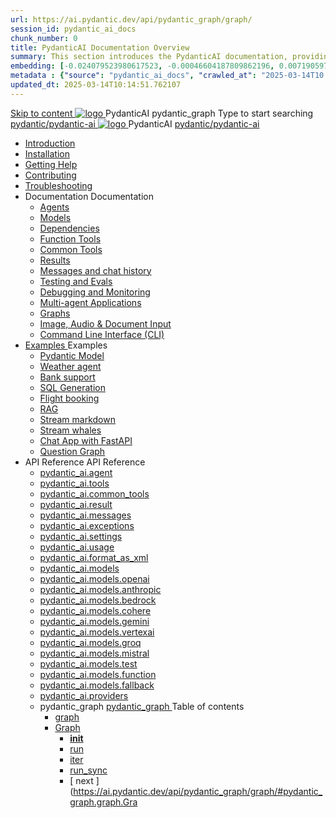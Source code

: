 ```yaml
---
url: https://ai.pydantic.dev/api/pydantic_graph/graph/
session_id: pydantic_ai_docs
chunk_number: 0
title: PydanticAI Documentation Overview
summary: This section introduces the PydanticAI documentation, providing links to the repository, installation instructions, support resources, contributing guidelines, and troubleshooting information.
embedding: [-0.024079523980617523, -0.00046604187809862196, 0.0071905977092683315, -0.03198186308145523, 0.011833555996418, 0.02563604526221752, -0.03570687398314476, 0.013503157533705235, -0.006552024744451046, 0.018891118466854095, 0.01071605272591114, -0.07992805540561676, 0.0016163878608494997, -0.0407356359064579, 0.03139650449156761, -0.018372276797890663, -0.025569526478648186, 0.030545074492692947, 0.01979576237499714, 0.05042066052556038, 0.047680117189884186, -0.00014145472960080951, 0.01790665090084076, 0.029241321608424187, 0.006864659488201141, 0.007130731828510761, 0.014500928111374378, 0.04049617052078247, 0.006911222357302904, -0.023733628913760185, 0.012259270995855331, -0.017773615196347237, -0.05028762295842171, -0.004097510129213333, 0.02047424577176571, -0.005407914984971285, -0.014860125258564949, 0.006216108798980713, 2.010481239267392e-06, 0.03698401898145676, 0.013755926862359047, -0.036558303982019424, 0.04406153783202171, -0.0062759751453995705, -0.05241619795560837, -0.024398809298872948, 0.01335681788623333, 0.016669414937496185, 0.019609512761235237, 0.01592441461980343, -0.07774626463651657, 0.017773615196347237, -0.03453615680336952, 0.01693548820912838, -0.04283760488033295, 0.005530973430722952, -0.029480786994099617, 0.01654968410730362, -0.007968858815729618, -0.014101820066571236, 0.01847870647907257, 0.01698870211839676, -0.005873541347682476, 0.07551125437021255, -0.049861907958984375, 0.003196190809831023, -0.06087729334831238, 0.03456276282668114, -0.05715228244662285, -0.03419026359915733, 0.03368472680449486, 0.03144972026348114, -0.03328561782836914, -0.051458340138196945, -0.006049813702702522, -0.038154736161231995, 0.03009275160729885, 0.08328056335449219, -0.021086212247610092, -0.04887744039297104, 0.0213788915425539, 0.027618281543254852, -0.013230433687567711, -0.0062826271168887615, -0.012112931348383427, -0.0480792261660099, -0.025516312569379807, -0.016523076221346855, -0.0062926048412919044, -0.04446064308285713, -0.0006680903607048094, -0.008461091667413712, -0.02783113904297352, 0.010835785418748856, 0.09759523719549179, 0.03246079385280609, 0.026700332760810852, 0.027352210134267807, -0.028416497632861137, 0.003362485906109214, 0.01601753942668438, -0.04084206372499466, -0.05555585026741028, 0.02423916570842266, 0.03067811019718647, -0.0003806077875196934, 0.004579765722155571, -0.000393495662137866, -0.013090746477246284, 0.00015933143731672317, -0.11047312617301941, -0.01120163407176733, -0.011933332309126854, 0.036318838596343994, -0.06029193475842476, -0.01809290051460266, -0.00010221948468824849, 0.0018375603249296546, 0.01873147487640381, -0.03131668269634247, -0.02753845974802971, 0.0034256780054420233, 0.028682570904493332, 0.029534000903367996, 0.023161575198173523, 0.012252619490027428, -0.004273782949894667, -0.0370638407766819, -0.0513785183429718, -0.022083982825279236, 0.01950308308005333, -0.01799977570772171, 0.0013935525203123689, -0.029720250517129898, -0.014767000451683998, 0.0051119099371135235, -0.03405722603201866, -0.012618468143045902, -0.026447564363479614, 0.028815606608986855, 0.03421686962246895, -0.03943188115954399, -0.013170568272471428, 0.02607506327331066, -0.01572486013174057, 0.028815606608986855, -0.035972945392131805, 0.003811482572928071, -0.02820364013314247, 0.01388896256685257, 0.04980869218707085, 0.03424347564578056, -0.012611816637217999, -0.024997470900416374, -0.03506829962134361, 0.016709325835108757, 0.009951096028089523, 0.006871311459690332, 0.016656111925840378, -0.02937435731291771, -0.013483203016221523, 0.05212352052330971, -0.030172573402523994, -0.01088900025933981, -0.03270025923848152, -0.00897993240505457, -0.0691787376999855, -0.02685997635126114, -0.04179992526769638, -0.04456707462668419, -0.0019173818873241544, -0.038740094751119614, -0.022629430517554283, 0.015325752086937428, 0.02031460404396057, -0.015951020643115044, -0.057790856808423996, -0.015405572950839996, -0.0027155980933457613, -0.03014596737921238, -0.02897525019943714, 0.002190105849877, -0.043050460517406464, -0.019995316863059998, -0.009492121636867523, -0.012778111733496189, 0.027405424043536186, 0.02403961308300495, -0.023919880390167236, 0.04799940437078476, -0.0012837977847084403, 0.035972945392131805, 0.030119359493255615, 0.026021849364042282, 0.01033024862408638, -0.03751616179943085, 0.0717330351471901, -0.01519271545112133, 0.018691563978791237, 0.040815457701683044, -0.007064213510602713, 0.006791489664465189, 0.013456595130264759, 0.02289550192654133, -0.000364809762686491, -0.02913489192724228, 0.02825685404241085, -0.017786918208003044, -0.005620772484689951, -0.03618580102920532, 0.029587214812636375, -0.08030055463314056, 0.011939984746277332, -0.0005387959536164999, 0.0049955034628510475, 0.006379078142344952, -0.06556016206741333, 0.022616127505898476, 0.002717261202633381, 0.036744553595781326, -0.040043849498033524, 0.04203938692808151, 0.012837978079915047, 0.013030880130827427, 0.02961382269859314, -0.0033242381177842617, 0.040815457701683044, -0.05507691949605942, 0.02240326814353466, 0.0480792261660099, 0.021711481735110283, 0.0010260404087603092, 0.002115272916853428, -0.005610794760286808, 0.0047493865713477135, -0.05704585462808609, 0.011713823303580284, -0.021831214427947998, 0.021192641928792, -0.01780022121965885, -0.0040542734786868095, -0.025662651285529137, -0.010243775323033333, 0.0372500903904438, 0.029480786994099617, 0.015245930291712284, -0.01702861301600933, -0.030811145901679993, 0.009226049296557903, 0.05361352488398552, 0.03264704346656799, -0.010410070419311523, 0.0055742100812494755, -0.012053065001964569, 0.003091424936428666, -0.02709944173693657, -0.0045165736228227615, -0.015378965996205807, -0.0008805322577245533, 0.016656111925840378, 0.004227220080792904, 0.024106130003929138, -0.0038879781495779753, -0.02089996263384819, -0.027804533019661903, -0.007044258061796427, -0.026527386158704758, 0.015046375803649426, -0.06619873642921448, -0.05294834449887276, 0.029826680198311806, 0.030598288401961327, 0.05662013962864876, -0.026527386158704758, -0.04262474551796913, 0.008381270803511143, 0.016536379233002663, 0.04858476296067238, 0.024412112310528755, -0.020407728850841522, 0.014554142951965332, 0.03264704346656799, 0.05079315975308418, 0.021312372758984566, -0.001910730148665607, 0.028177032247185707, 0.004513247404247522, -0.012904495932161808, 0.004722779616713524, 0.0028935337904840708, 0.029454179108142853, 0.01765388250350952, 0.04541850462555885, -0.034083832055330276, 0.027378816157579422, -0.028868820518255234, 0.08179055899381638, 0.013050835579633713, 0.04446064308285713, -0.015206019394099712, 0.03427008539438248, -0.028123818337917328, -0.008693905547261238, 0.001834234339185059, -0.011268152855336666, 0.02462497167289257, -0.008986584842205048, -0.006482181139290333, 0.05066012218594551, -0.023201486095786095, -0.02942757122218609, 0.026008546352386475, -0.018518617376685143, -0.03959152474999428, -0.01483351830393076, 0.0071905977092683315, 0.0864202082157135, -0.027032922953367233, 0.01978245936334133, -0.018132811412215233, -0.059493716806173325, -0.062048010528087616, 0.05393281206488609, 0.03576008602976799, -0.05566227808594704, -0.009192789904773235, 0.01424815971404314, -0.005145168863236904, -0.01853192038834095, -0.013017576187849045, 0.026248009875416756, -0.032301150262355804, -0.019636118784546852, 0.045019395649433136, -0.004370233975350857, -0.015977628529071808, -0.010203864425420761, 0.028522927314043045, -0.018066294491291046, 0.040815457701683044, -0.04273117706179619, -0.0543053112924099, -0.030358824878931046, -0.026926495134830475, -0.04068242013454437, 0.021644962951540947, 0.014660571701824665, 0.04179992526769638, -0.023786844685673714, -0.0011981558054685593, -0.008713860996067524, -0.011747082695364952, 0.00033051142236217856, 0.041294388473033905, -0.016722630709409714, -0.007010999135673046, -0.003648513462394476, -0.01451423205435276, -0.012299181893467903, 0.034669190645217896, -0.04980869218707085, -0.02699301205575466, -0.008713860996067524, -0.0007641257252544165, -0.02612827904522419, 0.00169038912281394, -0.022190410643815994, -0.010423373430967331, 0.01992879807949066, -0.006003251299262047, 0.03557383641600609, 0.005434522405266762, -0.004303715657442808, -0.023786844685673714, -0.0062593454495072365, -0.05012797936797142, -0.029400965198874474, -0.006402359344065189, 0.01490003615617752, 0.042465101927518845, 0.012259270995855331, 0.0029151521157473326, 0.013476550579071045, 0.007024303078651428, 0.03751616179943085, 0.007855778560042381, -0.015272537246346474, 0.02515711449086666, -0.00897993240505457, 0.06119657680392265, 0.05550263449549675, -0.025383276864886284, -0.007603009697049856, 0.00012045997573295608, 0.018811296671628952, -0.004430100321769714, -0.010769267566502094, 0.018225938081741333, 0.06891267001628876, 0.023440949618816376, -0.019489780068397522, -0.0032194722443819046, -0.021897731348872185, 0.006808119360357523, -0.022749163210392, 0.023733628913760185, 0.08700557053089142, 0.03666473180055618, 0.009818059392273426, 0.010057524777948856, 0.021618356928229332, -0.01023047138005495, -0.007370196748524904, -0.04102831333875656, -0.026833368465304375, -0.05747156962752342, 0.011813600547611713, 0.010869044810533524, 0.006951133254915476, 0.04025670513510704, -0.023786844685673714, -0.07066874206066132, -0.05454477667808533, -0.017387811094522476, -0.08014091104269028, 0.048611368983983994, 0.0655069425702095, -0.03129007667303085, 0.007662876043468714, -0.042465101927518845, 0.027910960838198662, 0.03480222821235657, 0.02361389622092247, 0.005444500129669905, 0.04062920808792114, -0.016802452504634857, 0.006209457293152809, 0.018718170002102852, -0.0014168338384479284, 0.0040309918113052845, 0.007064213510602713, -0.039511702954769135, -0.012951058335602283, 0.02526354417204857, -0.016656111925840378, -0.02245648391544819, 0.009917836636304855, -0.0444074310362339, -0.013290300033986568, -0.04062920808792114, 0.015259233303368092, 0.017334595322608948, -0.017307989299297333, 0.006009903270751238, -0.04209260269999504, -0.03637205436825752, 0.05715228244662285, -0.008753770962357521, 0.054651204496622086, -0.008727164007723331, 0.03267364948987961, 0.01398208737373352, -0.04126777872443199, 0.04611029103398323, -0.022762466222047806, 0.0010526477126404643, 0.018651653081178665, -0.014500928111374378, -0.001440115156583488, 0.0070908209308981895, 0.04148063808679581, -0.028177032247185707, -0.004197286907583475, -0.028283461928367615, -0.0036219062749296427, -0.012339092791080475, 0.027644889429211617, 0.019237011671066284, -0.022509697824716568, -0.004819230642169714, 0.010563061572611332, -0.03014596737921238, 0.020727014169096947, 0.013928873464465141, 0.01640334352850914, 0.04485975205898285, -0.011461054906249046, -0.051511555910110474, 0.005733853206038475, 0.0020238107535988092, -0.03238097205758095, 0.00790899246931076, 0.05127209052443504, -0.015951020643115044, 0.008135153912007809, 0.018425490707159042, -0.07359553873538971, -0.010536454617977142, -0.013370121829211712, -0.02042103186249733, -0.01673593372106552, 0.011022035963833332, -0.004310367628931999, 0.02544979378581047, 0.011693867854773998, -0.046190112829208374, 0.022536305710673332, 0.0018009754130616784, -0.016230396926403046, 0.02956060878932476, -0.04222564026713371, -0.009532032534480095, 0.01901084929704666, 0.025383276864886284, 0.023667111992836, 0.03796848654747009, 0.002343097236007452, 0.022150499746203423, -0.004938962869346142, -0.013875658623874187, 0.017254773527383804, -0.04994172975420952, -0.012638423591852188, -0.01979576237499714, 0.005411240737885237, -0.012891191989183426, -0.010376811027526855, -0.03325900807976723, -0.01790665090084076, -0.020261388272047043, 0.009525380097329617, 0.0018791340989992023, 0.009944443590939045, 0.0034423074685037136, -0.05811014026403427, 0.016523076221346855, -0.0031080543994903564, 0.0012380665866658092, -0.035494014620780945, -0.01925031468272209, -0.009226049296557903, 0.017441025003790855, -0.029400965198874474, 0.004942289087921381, -0.010390114970505238, 0.004742734599858522, 0.007882385514676571, -0.02089996263384819, 0.0006256851484067738, 0.037383127957582474, 0.07737375795841217, 0.0013478213222697377, 0.0034988478291779757, -0.03783544898033142, 0.009212745353579521, 0.028123818337917328, -0.026287920773029327, -0.01882459968328476, 0.035839907824993134, 0.005248271860182285, -0.01030364166945219, -0.00977149698883295, 0.0307313259691, 0.015897806733846664, -0.010316944681107998, 0.06412336975336075, 0.03557383641600609, -0.02897525019943714, -0.04049617052078247, -0.023241396993398666, 0.018518617376685143, -0.01863834820687771, -0.0010252089705318213, -0.010084131732583046, -0.02060728333890438, 0.004137421026825905, -0.036797769367694855, -0.0067282975651323795, -0.022190410643815994, 0.005956688430160284, -0.039458490908145905, -0.02487774007022381, 0.020341210067272186, 0.008800334297120571, -0.040043849498033524, 0.0204609427601099, -0.020261388272047043, 0.01490003615617752, 0.01130141131579876, -0.005098605994135141, 0.01536566298455, -0.01781352609395981, -0.015605127438902855, -0.018811296671628952, -0.021205944940447807, -0.007410107180476189, 0.038340985774993896, -0.03722348436713219, -0.05848264321684837, 0.03714366257190704, 0.008966629393398762, -0.015591823495924473, -0.012877888977527618, 0.02554292045533657, -0.0006576969171874225, 0.01422155275940895, 0.00401768833398819, 0.0070841689594089985, -0.029241321608424187, -0.005617446731775999, -0.01536566298455, -0.008081939071416855, 0.0070841689594089985, -0.024944256991147995, -0.012079671956598759, 0.03823455795645714, -0.05433191731572151, 0.024305684491991997, 0.05164458975195885, -0.052283164113759995, 0.01572486013174057, 0.02332121692597866, 0.0030298957135528326, 0.0031645947601646185, -0.008308100514113903, -0.005131865385919809, -0.004609698895365, -0.04895726218819618, -0.023015234619379044, -0.009345781989395618, -0.03126347064971924, 0.01992879807949066, 0.032061684876680374, 0.030172573402523994, -0.008387922309339046, 0.006661779712885618, 0.002100306563079357, -0.030651504173874855, 0.017002005130052567, -0.01843879558146, 0.016948791220784187, 0.02854953333735466, -0.026593904942274094, -0.016123967245221138, 0.017720401287078857, -0.04089527949690819, -0.0020753622520715, 0.00115242472384125, 0.015844592824578285, -0.008208323270082474, -0.008108546957373619, 0.007543143350630999, 0.027937568724155426, -0.013676105067133904, 0.01144109945744276, -0.011780341155827045, -0.004603046923875809, -0.022363359108567238, -0.02579568885266781, 0.021205944940447807, -0.038713488727808, 0.023587290197610855, 0.028522927314043045, -0.030757931992411613, -0.038740094751119614, 0.017574060708284378, 0.04355600103735924, 0.03671794757246971, 0.008241582661867142, 0.025316758081316948, -0.005224990658462048, 0.033365439623594284, 0.051804233342409134, 0.02753845974802971, -0.020261388272047043, -0.0074633220210671425, 0.012964362278580666, -0.047972794622182846, -0.018159419298171997, 0.031369898468256, -0.021086212247610092, -0.006305908318608999, -0.0807262659072876, 0.0548640638589859, 0.0855155661702156, -0.018252544105052948, 0.011873466894030571, 0.022709252312779427, 0.009425603784620762, 0.029640428721904755, 0.009678372181952, -0.008068636059761047, 0.01563173532485962, -0.011747082695364952, 0.000634415599051863, -0.005401263013482094, -0.01117502711713314, 0.05220334231853485, -0.016323521733283997, -0.10951526463031769, -0.019423261284828186, 0.0029517370276153088, -0.0008763748919591308, -0.007636268623173237, -0.010589668527245522, 0.004130769055336714, -0.004207264631986618, 0.001930685481056571, 0.022815680131316185, -0.03959152474999428, -0.02394648641347885, 0.02607506327331066, -0.033791154623031616, 0.011407840065658092, -0.014979857951402664, 0.0033142603933811188, 0.012432217597961426, 0.00984466727823019, -0.003991081379354, -0.02753845974802971, -0.03285990282893181, 0.012006502598524094, -0.017108434811234474, -0.007157338783144951, -0.004566462244838476, -0.029587214812636375, -0.013396728783845901, 0.025236936286091805, -0.008248234167695045, -0.01229253038764, 0.0035853213630616665, -0.001602252828888595, 0.009518728591501713, -0.004001059103757143, 0.013755926862359047, -0.006758230738341808, -0.03581330180168152, 0.02181790955364704, -0.030358824878931046, -0.000836048333439976, -0.015512002632021904, -0.001277145929634571, -0.010835785418748856, -0.024984167888760567, -0.02612827904522419, -0.04446064308285713, 0.001124154543504119, 0.03309936821460724, -0.009731586091220379, -0.005008806940168142, -0.00385804520919919, 0.010190560482442379, -0.009305871091783047, -0.02341434359550476, 0.008740467950701714, 0.0011283118510618806, -0.009545335546135902, -0.0041540502570569515, -0.03179561346769333, -0.012778111733496189, -0.014660571701824665, -0.015658341348171234, -0.039990633726119995, 0.043050460517406464, 0.012152842245995998, -0.030066145583987236, 0.01814611628651619, -0.008707208558917046, -0.02278907410800457, -0.00914622750133276, -0.008155109360814095, -0.00039141697925515473, 0.010137346573174, 0.015033072791993618, 0.017680490389466286, -0.023401038721203804, 0.02289550192654133, -0.04166688770055771, 0.019183797761797905, -0.011068598367273808, -0.005540951155126095, -0.0031163692474365234, 0.0008115198579616845, -0.00503208814188838, 0.00950542464852333, 0.00428376067429781, 0.01713504269719124, -0.028283461928367615, -0.036212410777807236, -0.024638274684548378, -0.04895726218819618, -0.018797991797327995, 0.014381195418536663, -0.0068447040393948555, 0.008594128303229809, -0.04190635308623314, 0.013662801124155521, -0.09152879565954208, 0.006315886043012142, 0.005933407228440046, -0.002035451354458928, 0.06135622039437294, -0.035254549235105515, 0.02220371551811695, 0.008241582661867142, 0.013955480419099331, -0.037569377571344376, -0.003934540785849094, -0.0069843921810388565, -0.03831437975168228, -0.015019768849015236, 0.03166257590055466, -0.01925031468272209, 0.05507691949605942, -0.014873429201543331, 0.03506829962134361, 0.0028453082777559757, -0.019609512761235237, 0.02172478474676609, 0.0065054623410105705, 0.04121456667780876, -0.017574060708284378, -0.0059300814755260944, 0.001209796522744, 0.018279151991009712, 0.029746858403086662, 0.03799509257078171, -0.020939871668815613, -0.03666473180055618, -0.018598439171910286, 0.03190204128623009, -0.016243699938058853, 0.04682868719100952, 0.00699104368686676, 0.03517472743988037, 0.015272537246346474, 0.006093050818890333, 0.018664956092834473, -0.024944256991147995, 0.008268189616501331, 0.014713785611093044, 0.02399970218539238, 0.008234931156039238, -0.024265773594379425, -0.007756001316010952, -0.00856086891144514, 0.006212783046066761, 0.004094183910638094, 0.03961813077330589, 0.002850297139957547, 0.005594165530055761, 0.04499278962612152, 0.042358674108982086, -0.04249171167612076, 0.0021950947120785713, 0.004566462244838476, 0.010576365515589714, 0.004879096522927284, 0.010922258719801903, 0.0013004272477701306, -0.006904570385813713, -0.016802452504634857, -0.0057870675809681416, -0.03429669141769409, -0.0055476026609539986, -0.015525305643677711, -0.007157338783144951, -0.001565667917020619, 0.024984167888760567, -0.008787030354142189, -0.02099308744072914, 0.0015773085178807378, 0.02607506327331066, -0.010117391124367714, -0.018026383593678474, 0.0059034740552306175, -0.0356004424393177, 0.02095317654311657, -0.018265848979353905, -0.017720401287078857, 0.037037234753370285, -0.009851318784058094, -0.0034622629173099995, -0.007736045867204666, -0.02207067981362343, 0.007882385514676571, -0.010270382277667522, -0.009398995898663998, -0.009804756380617619, 0.0013486528769135475, 0.012073020450770855, -0.02051415666937828, 0.0008289808174595237, -0.0038946301210671663, 0.008820289745926857, 0.027884352952241898, 0.000671832007355988, 0.030225787311792374, 0.028230248019099236, 0.009019843302667141, 0.02467818558216095, -0.03818134218454361, 0.036026161164045334, 0.0003132582933176309, -0.028363283723592758, -0.022656038403511047, 0.020154960453510284, -0.003332552732899785, 0.021458713337779045, -0.006452247966080904, -0.024664882570505142, -0.03139650449156761, -0.018691563978791237, 0.05539620667695999, -0.0068513560108840466, -0.056194424629211426, -0.006465551443397999, 0.012831325642764568, -0.017347900196909904, -0.0027205869555473328, 0.03642526641488075, -0.004326997324824333, -0.011354626156389713, -0.006438944488763809, 0.0027155980933457613, -0.01877138577401638, 0.013809140771627426, 0.015285841189324856, 0.013150612823665142, -0.04368903487920761, 0.04145402833819389, -0.003552062204107642, -0.012106279842555523, 0.04132099449634552, -0.02515711449086666, 0.010529802180826664, 0.011234893463551998, 0.013529765419661999, -0.011308063752949238, 0.00989788118749857, -0.02332121692597866, -0.053400665521621704, 0.004263805225491524, 0.003994407132267952, -0.016097361221909523, 0.008221627213060856, -0.020394423976540565, 0.022296840324997902, -0.020434334874153137, 0.0036252320278435946, 0.03565365821123123, 0.002456177957355976, 0.009418951347470284, -0.007170642726123333, -0.03450954705476761, -0.012418914586305618, 0.0055808620527386665, -0.024452023208141327, 0.028576141223311424, 0.010310293175280094, -0.034429725259542465, -0.01823924109339714, 0.002554291859269142, -0.0238533616065979, -0.0073236338794231415, -0.01814611628651619, -0.0005978306871838868, -0.006199479568749666, 0.03722348436713219, 0.021977553144097328, 0.05026101693511009, 0.03421686962246895, 0.09637130796909332, 0.04893065616488457, 0.013350166380405426, -0.0493563711643219, 0.02729899436235428, -0.016895577311515808, -0.005205035209655762, 0.018225938081741333, 0.01867825910449028, 0.03988420590758324, 0.005075324792414904, 0.007157338783144951, -0.002121924888342619, -0.02651408314704895, 0.030704718083143234, 0.03772902116179466, 0.0015931065427139401, -0.014314677566289902, 0.04283760488033295, 0.0011773689184337854, 0.008866852149367332, 0.023933183401823044, 0.0035553881898522377, 0.008993236348032951, 0.010809178464114666, 0.014700482599437237, 0.031024005264043808, 0.004124117083847523, -0.027565067633986473, 0.028123818337917328, 0.018425490707159042, -0.005045391619205475, -0.020500853657722473, 0.008288145065307617, 0.03977777436375618, 0.002883556066080928, -0.0003562871424946934, 0.0021368914749473333, 0.01631021872162819, -0.024159343913197517, 0.022509697824716568, -0.008208323270082474, -0.01456744596362114, 0.012665030546486378, -0.0028552860021591187, -0.029720250517129898, -0.038340985774993896, -0.008693905547261238, 0.02086005173623562, -0.00542121846228838, 0.007749349344521761, -0.0014143394073471427, 0.015392269939184189, 0.010190560482442379, 0.011507617309689522, -0.02075362205505371, 0.02564934827387333, -0.04408814385533333, -0.020846746861934662, 0.03456276282668114, -0.0022117241751402617, 0.045365288853645325, 0.009991006925702095, 0.02399970218539238, -0.0004968064604327083, -0.018066294491291046, 0.007163990754634142, -0.005896822549402714, -0.012425566092133522, 0.005604143254458904, 0.01847870647907257, 0.021950947120785713, 0.037037234753370285, 0.0012231001164764166, -0.03493526577949524, -0.010702749714255333, 0.024664882570505142, 0.007376848254352808, -0.008860200643539429, 0.001613893429748714, -0.020913265645503998, 0.02985328808426857, -0.0008414529729634523, -0.009778148494660854, 0.008214975707232952, 0.01480691134929657, 0.04177331551909447, 0.008261538110673428, -0.0014259800082072616, -0.009492121636867523, -0.013995391316711903, 0.007157338783144951, -0.0032311128452420235, 0.02350746840238571, 0.03126347064971924, -0.03493526577949524, 0.033897582441568375, -0.010310293175280094, -0.0019373373361304402, -0.04015027731657028, -0.025609437376260757, -0.02647417224943638, -0.019822370260953903, 0.005258249584585428, -0.021658267825841904, -0.03568026423454285, 0.0007695303647778928, -0.013782533816993237, 0.0019356743432581425, 0.003658491186797619, -0.016044145449995995, -0.020926568657159805, -0.04198617488145828, -0.023041842505335808, 0.0056906165555119514, 0.024664882570505142, 0.015645038336515427, -0.009392344392836094, -0.011647305451333523, -0.002604180481284857, 0.007423411123454571, 0.004752712324261665, 0.003016592236235738, 0.0027022946160286665, -0.029241321608424187, 0.0254098828881979, 0.02003522776067257, 0.004712801892310381, 0.011720474809408188, 0.019183797761797905, 0.001872482243925333, 0.0008855211199261248, -0.06784837692975998, 0.034615978598594666, 0.027937568724155426, -0.02666042186319828, -0.01849200949072838, 0.004563136026263237, 0.022868895903229713, 0.00682474859058857, 0.024172648787498474, -0.04198617488145828, -0.0195429939776659, -0.03536098077893257, 0.006778186187148094, 0.0054411739110946655, 0.02031460404396057, 0.014061909168958664, -0.0032444163225591183, 0.013968784362077713, -0.025170419365167618, 0.0059201037511229515, 0.007183946203440428, 0.010642883367836475, -0.02298862673342228, -0.0031379875726997852, 0.028655963018536568, -0.019356744363904, 0.02574247308075428, -0.04499278962612152, 0.005946711171418428, -0.05752478167414665, -0.007988814264535904, -0.0053347451612353325, -0.036079373210668564, 0.001930685481056571, -0.009864622727036476, -0.011015384458005428, -0.008760423399508, 0.005231642164289951, -0.01629691570997238, 0.011434447951614857, -0.012857933528721333, -0.011288108304142952, 0.0020504179410636425, 0.08695235848426819, -0.00885354820638895, -0.03376454859972, 0.032008472830057144, 0.0018857858376577497, 0.018358973786234856, -0.007044258061796427, 0.023294610902667046, -0.0033275638706982136, -0.03392418846487999, -0.02221701852977276, 0.020500853657722473, 0.017600668594241142, -0.01543218083679676, 0.008234931156039238, -0.020687103271484375, 0.008767074905335903, -0.0034256780054420233, 0.020301299169659615, -0.0025875510182231665, 0.021751392632722855, 0.049276549369096756, -0.02796417474746704, -0.009571943432092667, 0.018611742183566093, -0.00754979532212019, 0.03144972026348114, -0.021711481735110283, 0.017161648720502853, 0.020793532952666283, 0.00827484205365181, -0.0544915609061718, -0.016576290130615234, -8.418686775257811e-05, -0.02525024116039276, 0.02168487384915352, 0.004769342020153999, -0.012478780932724476, -0.011873466894030571, 0.017241470515727997, 0.03983099013566971, 0.007596357725560665, 0.0007562267128378153, -0.008933370001614094, 0.01229253038764, 0.023840058594942093, 0.04810583218932152, -0.01873147487640381, 0.005703920032829046, -0.00572054972872138, -0.013702712021768093, 0.02418595179915428, -0.002966703614220023, -0.022562911733984947, -0.010030917823314667, -0.013449943624436855, -0.009452210739254951, 0.059972647577524185, 0.03796848654747009, 0.02390657551586628, -0.03807491436600685, 0.02095317654311657, 0.009252656251192093, 0.025143811479210854, -0.011866814456880093, -0.06646480411291122, 0.0023198160342872143, -0.007483277004212141, 0.005750482901930809, 0.024372203275561333, -0.020793532952666283, 0.015551912598311901, 0.0028785672038793564, 0.011560832150280476, 0.01267833448946476, 0.016669414937496185, -0.016656111925840378, 0.013097397983074188, 0.02405291609466076, 0.034615978598594666, -0.003505499567836523, -0.025755777955055237, -0.034376513212919235, 0.03115704096853733, -0.0321149006485939, -0.02743203192949295, 0.025103900581598282, 0.0020188218913972378, -0.0201815664768219, 0.006003251299262047, 0.020780229941010475, 0.015591823495924473, -0.012372351251542568, 0.03799509257078171, 0.012857933528721333, 0.0052116867154836655, -0.007649572100490332, 0.017254773527383804, -0.01785343699157238, 0.029454179108142853, 0.019130581989884377, 0.019383350387215614, -0.02990650199353695, 0.009139575995504856, 0.008321404457092285, 0.011753734201192856, -0.004273782949894667, -0.010875696316361427, -0.02036781795322895, 0.014860125258564949, 0.026673726737499237, 0.02328130602836609, 0.005397937260568142, -0.007609661668539047, -0.0078092156909406185, 0.008161760866641998, -0.02942757122218609, 0.005155146587640047, -0.039458490908145905, -0.021179337054491043, 0.01849200949072838, -0.036850981414318085, -0.013077442534267902, -0.02086005173623562, 0.027272388339042664, 0.024598363786935806, 0.02631452865898609, -0.014101820066571236, -0.020593978464603424, 0.004174005705863237, -0.012099627405405045, 0.013549720868468285, 0.007642920594662428, -0.008055332116782665, -0.011095205321907997, 0.01052315067499876, 0.016243699938058853, -0.007137383334338665, -0.04198617488145828, 0.014288070611655712, -0.01265172753483057, 0.028868820518255234, 0.004945614840835333, -0.027325602248311043, 0.004779319744557142, -0.006951133254915476, 0.02612827904522419, -0.0026158210821449757, -0.011687216348946095, 0.01712173782289028, -0.01858513429760933, 0.002890208037570119, -0.008361315354704857, 0.034429725259542465, 0.012405610643327236, -0.07301017642021179, 0.016722630709409714, -0.012744852341711521, -0.010396766476333141, -0.010130694136023521, -0.0030498511623591185, 0.0013128994032740593, -0.014141730964183807, -0.015219323337078094, 0.018797991797327995, 0.026460867375135422, 0.004443403799086809, 0.001583960372954607, 0.023108359426259995, 0.010270382277667522, 0.0070908209308981895, -0.01427476666867733, 0.008547565899789333, 0.023653807118535042, 0.02501077577471733, -0.010310293175280094, -0.0042704567313194275, -0.01674923673272133, 0.007968858815729618, 0.0007462490466423333, -0.022230321541428566, -0.012551950290799141, 0.009398995898663998, -0.0183456689119339, -0.001776031102053821, -0.0015523643232882023, -0.02942757122218609, -0.010988776572048664, 0.0022416573483496904, -0.040043849498033524, -0.005740505177527666, -0.013197175227105618, 0.016523076221346855, 0.0038048308342695236, -0.0025193700566887856, 0.0425715334713459, -0.005600817035883665, -0.006778186187148094, 0.025476401671767235, 0.018664956092834473, -0.01611066423356533, 0.01746763288974762, 0.007543143350630999, -0.0023846710100769997, -0.02932114340364933, 0.019609512761235237, -0.0032128202728927135, 0.017068523913621902, -0.006774860434234142, -0.010157302021980286, -0.01398208737373352, -0.0026374394074082375, 0.00617952411994338, 0.005501040257513523, 0.014461017213761806, 0.0003814392548520118, -0.005052043590694666, 0.017015310004353523, 0.026061760261654854, -0.023015234619379044, -0.005404589232057333, -0.004363582003861666, 0.0011782004730775952, -0.02380014769732952, 0.015698252245783806, -8.647342474432662e-05, 0.00921939779073, -0.000336331722792238, -0.021804606541991234, 0.015551912598311901, 0.03144972026348114, -0.008547565899789333, -0.0001474829186918214, -0.03296633064746857, -0.00712407985702157, -0.025822294875979424, -0.020261388272047043, -0.0007632942870259285, 0.02897525019943714, -0.004290412180125713, -0.011194982565939426, 0.020633889362215996, -0.01629691570997238, 0.0010094109456986189, -0.02080683596432209, -0.018372276797890663, 0.011773689649999142, -0.006937829311937094, -0.03568026423454285, 0.017600668594241142, 0.0006593598518520594, 0.014820214360952377, -0.017254773527383804, -0.03203507885336876, -0.0064888326451182365, -0.010463284328579903, 0.019848976284265518, 0.004483314696699381, -0.0024811220355331898, 0.015751466155052185, -0.03562705218791962, 0.024279076606035233, -0.0019572926685214043, -0.006804793607443571, 0.006119657773524523, 0.02196425013244152, -0.02748524583876133, -0.0016222081612795591, -0.061675507575273514, 0.0013320232974365354, 0.021418802440166473, 0.012771460227668285, -0.014048606157302856, 0.013243737630546093, -0.001516610849648714, 0.0011349637061357498, 0.018119508400559425, -0.01649646833539009, 0.012751504778862, -0.02695310115814209, 0.006661779712885618, -0.002264938550069928, -0.01605745032429695, -0.005434522405266762, 0.010050872340798378, 0.02897525019943714, 0.0030116033740341663, 0.000605313980486244, -0.0014924980932846665, -0.008873503655195236, 0.06673087924718857, 0.012299181893467903, 0.03235436603426933, -0.024132737889885902, 0.022709252312779427, 0.01144109945744276, -0.00011318457109155133, 0.01456744596362114, 0.004659587051719427, -0.002803734503686428, -0.01090895477682352, -0.01664280891418457, 0.04060259833931923, 0.00928591564297676, -0.011973243206739426, 0.030837753787636757, 0.006169546395540237, 0.013928873464465141, -0.018132811412215233, 0.020008619874715805, 0.00017887110880110413, -0.012046413496136665, 0.009106316603720188, -0.01978245936334133, 0.029241321608424187, 0.03421686962246895, -0.0021568466909229755, 0.01303753163665533, -0.01176038570702076, 0.021259158849716187, 0.023095056414604187, -0.010370159521698952, 0.017454328015446663, 0.005511017981916666, 0.023294610902667046, 0.015591823495924473, -0.04419457167387009, -0.002978344215080142, 0.008840245194733143, 0.010277033783495426, 0.0078025637194514275, 0.011334670707583427, 0.02796417474746704, -0.011155071668326855, 0.012877888977527618, -0.0007657887181267142, 0.002344760112464428, 0.00693117780610919, 0.021738089621067047, 0.008514306508004665, -0.03450954705476761, 0.006289278622716665, 0.004712801892310381, -0.02772471122443676, -0.015698252245783806, 0.007336937356740236, 0.017693793401122093, -0.004742734599858522, -0.004825882147997618, 0.005777089856564999, 0.004958918318152428, 0.004307041876018047, 0.0192636176943779, -0.004699497949331999, 0.012551950290799141, 0.014061909168958664, -0.031050611287355423, 0.010449981316924095, -0.026394350454211235, 0.021738089621067047, -0.01717495359480381, -0.015857895836234093, -0.007656224071979523, 0.015884503722190857, -0.01592441461980343, 0.004682868719100952, 0.01120163407176733, -0.03259383141994476, -0.0034256780054420233, -0.008301449008286, 0.02825685404241085, -0.003658491186797619, 0.033418651670217514, -0.021325677633285522, -0.02497086487710476, -0.021738089621067047, -0.025330061092972755, 0.005823652725666761, 0.008913414552807808, -0.03693080320954323, 0.019582904875278473, -0.017387811094522476, 0.013017576187849045, 0.006212783046066761, 0.017454328015446663, 0.00022886355873197317, 0.014554142951965332, 0.013190523721277714, -0.02264273352921009]
metadata : {"source": "pydantic_ai_docs", "crawled_at": "2025-03-14T10:14:51.762107", "url_path": "/api/pydantic_graph/graph/", "chunk_size": 5000}
updated_dt: 2025-03-14T10:14:51.762107
---
```

[ Skip to content ](https://ai.pydantic.dev/api/pydantic_graph/graph/#pydantic_graph)
[ ![logo](https://ai.pydantic.dev/img/logo-white.svg) ](https://ai.pydantic.dev/ "PydanticAI")
PydanticAI 
pydantic_graph 
Type to start searching
[ pydantic/pydantic-ai  ](https://github.com/pydantic/pydantic-ai "Go to repository")
[ ![logo](https://ai.pydantic.dev/img/logo-white.svg) ](https://ai.pydantic.dev/ "PydanticAI") PydanticAI 
[ pydantic/pydantic-ai  ](https://github.com/pydantic/pydantic-ai "Go to repository")
  * [ Introduction  ](https://ai.pydantic.dev/)
  * [ Installation  ](https://ai.pydantic.dev/install/)
  * [ Getting Help  ](https://ai.pydantic.dev/help/)
  * [ Contributing  ](https://ai.pydantic.dev/contributing/)
  * [ Troubleshooting  ](https://ai.pydantic.dev/troubleshooting/)
  * Documentation  Documentation 
    * [ Agents  ](https://ai.pydantic.dev/agents/)
    * [ Models  ](https://ai.pydantic.dev/models/)
    * [ Dependencies  ](https://ai.pydantic.dev/dependencies/)
    * [ Function Tools  ](https://ai.pydantic.dev/tools/)
    * [ Common Tools  ](https://ai.pydantic.dev/common_tools/)
    * [ Results  ](https://ai.pydantic.dev/results/)
    * [ Messages and chat history  ](https://ai.pydantic.dev/message-history/)
    * [ Testing and Evals  ](https://ai.pydantic.dev/testing-evals/)
    * [ Debugging and Monitoring  ](https://ai.pydantic.dev/logfire/)
    * [ Multi-agent Applications  ](https://ai.pydantic.dev/multi-agent-applications/)
    * [ Graphs  ](https://ai.pydantic.dev/graph/)
    * [ Image, Audio & Document Input  ](https://ai.pydantic.dev/input/)
    * [ Command Line Interface (CLI)  ](https://ai.pydantic.dev/cli/)
  * [ Examples  ](https://ai.pydantic.dev/examples/)
Examples 
    * [ Pydantic Model  ](https://ai.pydantic.dev/examples/pydantic-model/)
    * [ Weather agent  ](https://ai.pydantic.dev/examples/weather-agent/)
    * [ Bank support  ](https://ai.pydantic.dev/examples/bank-support/)
    * [ SQL Generation  ](https://ai.pydantic.dev/examples/sql-gen/)
    * [ Flight booking  ](https://ai.pydantic.dev/examples/flight-booking/)
    * [ RAG  ](https://ai.pydantic.dev/examples/rag/)
    * [ Stream markdown  ](https://ai.pydantic.dev/examples/stream-markdown/)
    * [ Stream whales  ](https://ai.pydantic.dev/examples/stream-whales/)
    * [ Chat App with FastAPI  ](https://ai.pydantic.dev/examples/chat-app/)
    * [ Question Graph  ](https://ai.pydantic.dev/examples/question-graph/)
  * API Reference  API Reference 
    * [ pydantic_ai.agent  ](https://ai.pydantic.dev/api/agent/)
    * [ pydantic_ai.tools  ](https://ai.pydantic.dev/api/tools/)
    * [ pydantic_ai.common_tools  ](https://ai.pydantic.dev/api/common_tools/)
    * [ pydantic_ai.result  ](https://ai.pydantic.dev/api/result/)
    * [ pydantic_ai.messages  ](https://ai.pydantic.dev/api/messages/)
    * [ pydantic_ai.exceptions  ](https://ai.pydantic.dev/api/exceptions/)
    * [ pydantic_ai.settings  ](https://ai.pydantic.dev/api/settings/)
    * [ pydantic_ai.usage  ](https://ai.pydantic.dev/api/usage/)
    * [ pydantic_ai.format_as_xml  ](https://ai.pydantic.dev/api/format_as_xml/)
    * [ pydantic_ai.models  ](https://ai.pydantic.dev/api/models/base/)
    * [ pydantic_ai.models.openai  ](https://ai.pydantic.dev/api/models/openai/)
    * [ pydantic_ai.models.anthropic  ](https://ai.pydantic.dev/api/models/anthropic/)
    * [ pydantic_ai.models.bedrock  ](https://ai.pydantic.dev/api/models/bedrock/)
    * [ pydantic_ai.models.cohere  ](https://ai.pydantic.dev/api/models/cohere/)
    * [ pydantic_ai.models.gemini  ](https://ai.pydantic.dev/api/models/gemini/)
    * [ pydantic_ai.models.vertexai  ](https://ai.pydantic.dev/api/models/vertexai/)
    * [ pydantic_ai.models.groq  ](https://ai.pydantic.dev/api/models/groq/)
    * [ pydantic_ai.models.mistral  ](https://ai.pydantic.dev/api/models/mistral/)
    * [ pydantic_ai.models.test  ](https://ai.pydantic.dev/api/models/test/)
    * [ pydantic_ai.models.function  ](https://ai.pydantic.dev/api/models/function/)
    * [ pydantic_ai.models.fallback  ](https://ai.pydantic.dev/api/models/fallback/)
    * [ pydantic_ai.providers  ](https://ai.pydantic.dev/api/providers/)
    * pydantic_graph  [ pydantic_graph  ](https://ai.pydantic.dev/api/pydantic_graph/graph/) Table of contents 
      * [ graph  ](https://ai.pydantic.dev/api/pydantic_graph/graph/#pydantic_graph.graph)
      * [ Graph  ](https://ai.pydantic.dev/api/pydantic_graph/graph/#pydantic_graph.graph.Graph)
        * [ __init__  ](https://ai.pydantic.dev/api/pydantic_graph/graph/#pydantic_graph.graph.Graph.__init__)
        * [ run  ](https://ai.pydantic.dev/api/pydantic_graph/graph/#pydantic_graph.graph.Graph.run)
        * [ iter  ](https://ai.pydantic.dev/api/pydantic_graph/graph/#pydantic_graph.graph.Graph.iter)
        * [ run_sync  ](https://ai.pydantic.dev/api/pydantic_graph/graph/#pydantic_graph.graph.Graph.run_sync)
        * [ next  ](https://ai.pydantic.dev/api/pydantic_graph/graph/#pydantic_graph.graph.Gra